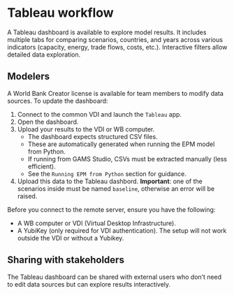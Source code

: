 # Tableau workflow

A Tableau dashboard is available to explore model results. It includes multiple tabs for comparing scenarios, countries, and years across various indicators (capacity, energy, trade flows, costs, etc.). Interactive filters allow detailed data exploration.

## Modelers

A World Bank Creator license is available for team members to modify data sources.
To update the dashboard:

1. Connect to the common VDI and launch the `Tableau` app.
2. Open the dashboard.
3. Upload your results to the VDI or WB computer.
   - The dashboard expects structured CSV files.
   - These are automatically generated when running the EPM model from Python.
   - If running from GAMS Studio, CSVs must be extracted manually (less efficient).
   - See the `Running EPM from Python` section for guidance.
4. Upload this data to the Tableau dashbord.
**Important**: one of the scenarios inside must be named `baseline`, otherwise an error will be raised.


Before you connect to the remote server, ensure you have the following:

- A WB computer or VDI (Virtual Desktop Infrastructure). 
- A YubiKey (only required for VDI authentication).
The setup will not work outside the VDI or without a Yubikey.

## Sharing with stakeholders

The Tableau dashboard can be shared with external users who don’t need to edit data sources but can explore results interactively.
